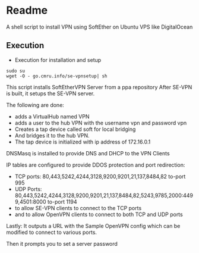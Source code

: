 # Readme

A shell script to install VPN using SoftEther on Ubuntu VPS like DigitalOcean

## Execution

* Execution for installation and setup

```shell
sudo su
wget -O - go.cmru.info/se-vpnsetup| sh
```

This script installs SoftEtherVPN Server from a ppa repository
After SE-VPN is built, it setups the SE-VPN server.

The following are done:
* adds a VirtualHub named VPN
* adds a user to the hub VPN with the username vpn and password vpn
* Creates a tap device called soft for local bridging
* And bridges it to the hub VPN.
* The tap device is initialized with ip address of 172.16.0.1
 
DNSMasq is installed to provide DNS and DHCP to the VPN Clients

IP tables are configured to provide DDOS protection and port redirection:
* TCP ports: 80,443,5242,4244,3128,9200,9201,21,137,8484,82  to-port 995
* UDP Ports: 80,443,5242,4244,3128,9200,9201,21,137,8484,82,5243,9785,2000:4499,4501:8000  to-port 1194
* to allow SE-VPN clients to connect to the TCP ports
* and to allow OpenVPN clients to connect to both TCP and UDP ports

Lastly: It outputs a URL with the Sample OpenVPN config which can be modified to connect to various ports.

Then it prompts you to set a server password
